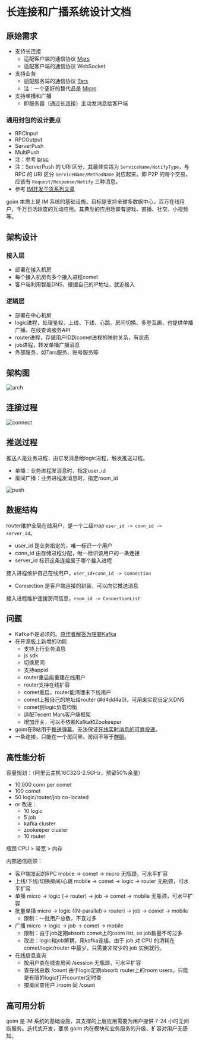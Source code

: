 # 长连接和广播系统设计文档

## 原始需求

* 支持长连接
  + 适配客户端的通信协议 [Mars](https://github.com/Tencent/mars/wiki)
  + 适配客户端的通信协议 WebSocket
* 支持业务
  + 适配服务端的通信协议 [Tars](https://github.com/TarsCloud)
  + 注：一个更好的替代品是 [Micro](https://micro.mu)
* 支持单播和广播
  + 即服务器（通过长连接）主动发消息给客户端

### 通用封包的设计要点

  + RPCInput
  + RPCOutput
  + ServerPush
  + MultiPush
  + 注：参考 [brpc](https://github.com/brpc/brpc/blob/master/docs/cn/baidu_std.md)
  + 注：ServerPush 的 URI 区分，其最佳实践为 `ServiceName/NotifyType`，与 RPC 的 URI 区分 `ServiceName/MethodName` 对应起来。即 P2P 的每个交易，应该有 `Request/Response/Notify` 三种消息。
  + 参考 [IM开发干货系列文章](http://www.52im.net/thread-294-1-1.html)

goim 本质上是 IM 系统的基础设施。目标是支持全球多数据中心，百万在线用户，千万日活跃度的互动应用。其典型的应用场景有游戏、直播、社交、小视频等。

## 架构设计

### 接入层

* 部署在接入机房
* 每个接入机房有多个接入进程comet
* 客户端利用智能DNS，根据自己的IP地址，就近接入

### 逻辑层

* 部署在中心机房
* logic进程，处理鉴权、上线、下线、心跳、房间切换、多登互踢，也提供单播广播、在线查询服务API
* router进程，存储用户ID到comet进程的映射关系，有状态
* job进程，转发单播广播消息
* 外部服务，如Tars服务、账号服务等

## 架构图

![arch](arch1.png)

## 连接过程

![connect](connect.png)

## 推送过程

推送人是业务进程，由它发消息给logic进程，触发推送过程。

* 单播：业务进程发消息时，指定user_id
* 房间广播：业务进程发消息时，指定room_id

![push](push.png)

## 数据结构

router维护全局在线用户，是一个二级map `user_id -> conn_id -> server_id`。 

* user_id 是业务指定的，唯一标识一个用户
* conn_id 由存储进程分配，唯一标识该用户的一条连接
* server_id 标识这条连接属于哪个接入进程

接入进程维护自己在线用户，`user_id+conn_id -> Connection`

* Connection 是客户端连接的封装，可以向它推送消息

接入进程维护连接房间信息，`room_id -> ConnectionList`

## 问题

* Kafka不是必须的。[原作者解答为啥要Kafka](https://github.com/Terry-Mao/goim/issues/134)
* 在开源版上新增的功能
    * 支持上行业务消息
    * js sdk
    * 切换房间
    * 支持appid
    * router重启能重建在线用户
    * router支持在线扩容
    * comet重启，router能清理未下线用户
    * comet上报自己的地址给router (#d4dd4a0)，可用来实现自定义DNS
    * comet到logic负载均衡
    * 适配Tecent Mars客户端框架
    * 增加开关，可以不依赖Kafka和Zookeeper
* goim在B站用于[推送弹幕](https://zhuanlan.zhihu.com/p/22016939)。无法保证[在线实时消息的可靠投递](http://www.52im.net/thread-294-1-1.html)。
* 一条连接，只能在一个房间里。房间不等于[群聊](http://www.52im.net/thread-753-1-1.html)。

## 高性能分析

容量规划：（阿里云主机16C32G-2.5GHz，预留50%余量）

* 10,000 conn per comet
* 100 comet
* 50 logic/router/job co-located
* or 改进：
  + 10 logic
  + 5 job
  + kafka cluster
  + zookeeper cluster
  + 10 router

瓶颈 CPU > 带宽 > 内存

内部通信瓶颈：

* 客户端发起的RPC mobile -> comet -> micro 无瓶颈，可水平扩容
* 上线/下线/切换房间/心跳 mobile -> comet -> logic -> router 无瓶颈，可水平扩容
* 单播 micro -> logic (-> router) -> job -> comet -> mobile 无瓶颈，可水平扩容
* 批量单播  micro -> logic ((N-parallel)-> router) -> job -> comet -> mobile 
  + 限制：一批用户总数，不宜过多
* 广播 micro -> logic -> job -> comet -> mobile 
  + 限制：由于job定期absorb comet上的room list, so job数量不可过多
  + 改进：logic和job解耦，用kafka连接。由于 job 对 CPU 的消耗在 comet/logic/router 中最少，只需要非常少的 job 实例就行。
* 在线信息查询
  + 按用户查在线查房间 /session 无瓶颈，可水平扩容
  + 查在线总数 /count 由于logic定期absorb router上的room users，只能是有限的logic打开counter定时查
  + 按房间查用户 /room 同 /count

## 高可用分析

goim 是 IM 系统的基础设施，其支撑的上层应用需要为用户提供 7-24 小时无间断服务。迭代式开发，要求 goim 内在模块和业务服务的升级、扩容对用户无感知。

